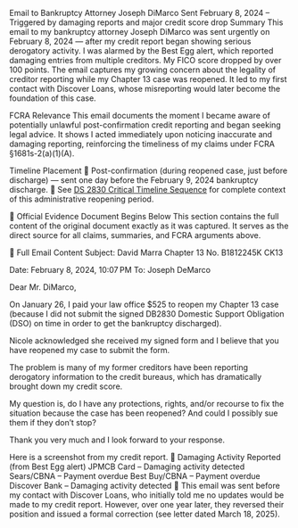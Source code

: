 Email to Bankruptcy Attorney Joseph DiMarco
Sent February 8, 2024 – Triggered by damaging reports and major credit score drop
Summary
This email to my bankruptcy attorney Joseph DiMarco was sent urgently on February 8, 2024 — after my credit report began showing serious derogatory activity. I was alarmed by the Best Egg alert, which reported damaging entries from multiple creditors. My FICO score dropped by over 100 points. The email captures my growing concern about the legality of creditor reporting while my Chapter 13 case was reopened. It led to my first contact with Discover Loans, whose misreporting would later become the foundation of this case.

FCRA Relevance
This email documents the moment I became aware of potentially unlawful post-confirmation credit reporting and began seeking legal advice. It shows I acted immediately upon noticing inaccurate and damaging reporting, reinforcing the timeliness of my claims under FCRA §1681s-2(a)(1)(A).

Timeline Placement
🔵 Post-confirmation (during reopened case, just before discharge) — sent one day before the February 9, 2024 bankruptcy discharge.
📎 See [DS 2830 Critical Timeline Sequence](ds-2830-critical-timeline-sequence.md) for complete context of this administrative reopening period.

📄 Official Evidence Document Begins Below
This section contains the full content of the original document exactly as it was captured. It serves as the direct source for all claims, summaries, and FCRA arguments above.

📧 Full Email Content
Subject: David Marra Chapter 13 No. B1812245K CK13

Date: February 8, 2024, 10:07 PM
To: Joseph DeMarco

Dear Mr. DiMarco,

On January 26, I paid your law office $525 to reopen my Chapter 13 case (because I did not submit the signed DB2830 Domestic Support Obligation (DSO) on time in order to get the bankruptcy discharged).

Nicole acknowledged she received my signed form and I believe that you have reopened my case to submit the form.

The problem is many of my former creditors have been reporting derogatory information to the credit bureaus, which has dramatically brought down my credit score.

My question is, do I have any protections, rights, and/or recourse to fix the situation because the case has been reopened? And could I possibly sue them if they don’t stop?

Thank you very much and I look forward to your response.

Here is a screenshot from my credit report.
🚨 Damaging Activity Reported (from Best Egg alert)
JPMCB Card – Damaging activity detected
Sears/CBNA – Payment overdue
Best Buy/CBNA – Payment overdue
Discover Bank – Damaging activity detected
📎 This email was sent before my contact with Discover Loans, who initially told me no updates would be made to my credit report. However, over one year later, they reversed their position and issued a formal correction (see letter dated March 18, 2025).